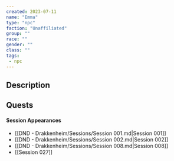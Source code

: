 ```yaml
---
created: 2023-07-11
name: "Emma"
type: "npc"
faction: "Unaffiliated"
group: ""
race: ""
gender: ""
class: ""
tags:
 - npc
---
```

## Description


## Quests
<!-- QueryToSerialize: TASK FROM "DND - Drakkenheim/Quests" WHERE !completed AND contains(outlinks, [[Emma]]) -->

#### Session Appearances
<!-- QueryToSerialize: LIST FROM [[Emma]] WHERE file.folder = "DND - Drakkenheim/Sessions" -->
<!-- SerializedQuery: LIST FROM [[Emma]] WHERE file.folder = "DND - Drakkenheim/Sessions" -->
- [[DND - Drakkenheim/Sessions/Session 001.md|Session 001]]
- [[DND - Drakkenheim/Sessions/Session 002.md|Session 002]]
- [[DND - Drakkenheim/Sessions/Session 008.md|Session 008]]
- [[Session 027]]
<!-- SerializedQuery END -->



